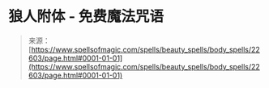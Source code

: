 <!--yml

category: 未分类

date: 2024-06-12 19:06:59

-->

# 狼人附体 - 免费魔法咒语

> 来源：[https://www.spellsofmagic.com/spells/beauty_spells/body_spells/22603/page.html#0001-01-01](https://www.spellsofmagic.com/spells/beauty_spells/body_spells/22603/page.html#0001-01-01)
